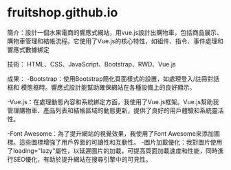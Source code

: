 # fruitshop.github.io
簡介：設計一個水果電商的響應式網站，用vue.js設計出購物車，包括商品展示、購物車管理和結帳流程。它使用了Vue.js的核心特性，如組件、指令、事件處理和響應式數據綁定

技術： HTML、CSS、JavaScript、Bootstrap、RWD、Vue.js

成果： 
-Bootstrap：使用Bootstrap簡化頁面樣式的設置，如處理登入/註冊對話框和
模態框時。響應式設計能幫助確保網站在各種設備上的良好顯示。

-Vue.js：在處理動態內容和系統綁定方面，我使用了Vue.js框架。Vue.js幫助我管理購物車、產品列表和結帳區域的動態更新，提供了良好的用戶體驗和系統靈活性。

-Font Awesome：為了提升網站的視覺效果，我使用了Font Awesome來添加圖標。這些圖標增強了用戶界面的可讀性和互動性。
-圖片加載優化：我對圖片使用了loading="lazy"屬性，以延遲圖片的加載，可提高頁面加載速度和性能，同時進行SEO優化，有助於提升網站在搜尋引擎中的可見性。
